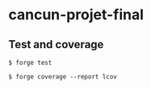 # cancun-projet-final

## Test and coverage

```shell
$ forge test
```

```shell
$ forge coverage --report lcov
```